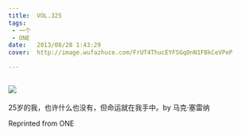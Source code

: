 ```yaml
---
title:	VOL.325
tags:
 - 一个
 - ONE
date:	2013/08/28 1:43:29
cover:	http://image.wufazhuce.com/FrUT4ThucEYFSGqOnN1FBkCeVPeP

---
```

![](http://image.wufazhuce.com/FrUT4ThucEYFSGqOnN1FBkCeVPeP)
---

25岁的我，也许什么也没有，但命运就在我手中。by 马克·塞雷纳
 
Reprinted from ONE
